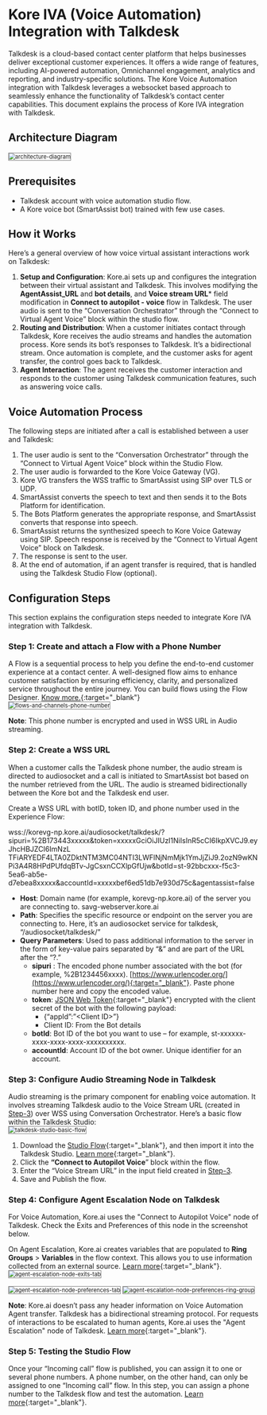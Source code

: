 # Kore IVA (Voice Automation) Integration with Talkdesk

Talkdesk is a cloud-based contact center platform that helps businesses deliver exceptional customer experiences. It offers a wide range of features, including AI-powered automation, Omnichannel engagement, analytics and reporting, and industry-specific solutions. The Kore Voice Automation integration with Talkdesk leverages a websocket based approach to seamlessly enhance the functionality of Talkdesk’s contact center capabilities. This document explains the process of Kore IVA integration with Talkdesk.

## Architecture Diagram

<img src="../images/architecture-diagram-1.png" alt="architecture-diagram" title="architecture-diagram" style="border: 1px solid gray; zoom:80%;">

## Prerequisites

* Talkdesk account with voice automation studio flow.
* A Kore voice bot (SmartAssist bot) trained with few use cases.

## How it Works

Here’s a general overview of how voice virtual assistant interactions work on Talkdesk:

1. **Setup and Configuration**: Kore.ai sets up and configures the integration between their virtual assistant and Talkdesk. This involves modifying the **AgentAssist_URL** and **bot details**, and **Voice stream URL*** field modification in **Connect to autopilot - voice** flow in Talkdesk. The user audio is sent to the “Conversation Orchestrator” through the “Connect to Virtual Agent Voice” block within the studio flow.
2. **Routing and Distribution**: When a customer initiates contact through Talkdesk, Kore receives the audio streams and handles the automation process. Kore sends its bot’s responses to Talkdesk. It’s a bidirectional stream. Once automation is complete, and the customer asks for agent transfer, the control goes back to Talkdesk.
3. **Agent Interaction**: The agent receives the customer interaction and responds to the customer using Talkdesk communication features, such as answering voice calls.

## Voice Automation Process

The following steps are initiated after a call is established between a user and Talkdesk:

1. The user audio is sent to the “Conversation Orchestrator” through the “Connect to Virtual Agent Voice” block within the Studio Flow.
2. The user audio is forwarded to the Kore Voice Gateway (VG).
3. Kore VG transfers the WSS traffic to SmartAssist using SIP over TLS or UDP.
4. SmartAssist converts the speech to text and then sends it to the Bots Platform for identification.
5. The Bots Platform generates the appropriate response, and SmartAssist converts that response into speech.
6. SmartAssist returns the synthesized speech to Kore Voice Gateway using SIP. Speech response is received by the “Connect to Virtual Agent Voice” block on Talkdesk.
7. The response is sent to the user.
8. At the end of automation, if an agent transfer is required, that is handled using the Talkdesk Studio Flow (optional).

## Configuration Steps

This section explains the configuration steps needed to integrate Kore IVA integration with Talkdesk.

### Step 1: Create and attach a Flow with a Phone Number

A Flow is a sequential process to help you define the end-to-end customer experience at a contact center. A well-designed flow aims to enhance customer satisfaction by ensuring efficiency, clarity, and personalized service throughout the entire journey. You can build flows using the Flow Designer. [Know more.](https://docs.kore.ai/xo/flows/create-flows/#:~:text=a%20Start%20Flow-,Voice,-Chat){:target="_blank"}  
<img src="../images/flows-and-channels-phone-number-2.png" alt="flows-and-channels-phone-number" title="flows-and-channels-phone-number" style="border: 1px solid gray; zoom:80%;">

**Note**: This phone number is encrypted and used in WSS URL in Audio streaming.

### Step 2: Create a WSS URL

When a customer calls the Talkdesk phone number, the audio stream is directed to audiosocket and a call is initiated to SmartAssist bot based on the number retrieved from the URL. The audio is streamed bidirectionally between the Kore bot and the Talkdesk end user.

Create a WSS URL with botID, token ID, and phone number used in the Experience Flow:

wss://korevg-np.kore.ai/audiosocket/talkdesk/?sipuri=%2B173443xxxxx&token=xxxxxGciOiJIUzI1NiIsInR5cCI6IkpXVCJ9.eyJhcHBJZCI6ImNzL
TFiARYEDF4LTA0ZDktNTM3MC04NTI3LWFlNjNmMjk1YmJjZiJ9.2ozN9wKNPi3A4R8HPdPUfdqBTv-JgCsxnCCXlpGfUjw&botId=st-92bbcxxx-f5c3-5ea6-ab5e-d7ebea8xxxxx&accountId=xxxxxbef6ed51db7e930d75c&agentassist=false

* **Host**: Domain name (for example, korevg-np.kore.ai) of the server you are connecting to. savg-webserver.kore.ai
* **Path**: Specifies the specific resource or endpoint on the server you are connecting to. Here, it’s an audiosocket service for talkdesk, “/audiosocket/talkdesk/”
* **Query Parameters**:  Used to pass additional information to the server in the form of key-value pairs separated by “&” and are part of the URL after the “?.”
    * **sipuri** : The encoded phone number associated with the bot (for example, %2B1234456xxxx). [https://www.urlencoder.org/](https://www.urlencoder.org/){:target="_blank"}. Paste phone number here and copy the encoded value.
    * **token**: [JSON Web Token](https://jwt.io){:target="_blank"} encrypted with the client secret of the bot with the following payload:
        * {“appId”:”&lt;Client ID>”}
        * Client ID: From the Bot details
    * **botId**: Bot ID of the bot you want to use – for example, st-xxxxxx-xxxx-xxxx-xxxx-xxxxxxxxxx.
    * **accountId**: Account ID of the bot owner. Unique identifier for an account.

### Step 3: Configure Audio Streaming Node in Talkdesk

Audio streaming is the primary component for enabling voice automation. It involves streaming Talkdesk audio to the Voice Stream URL (created in [Step-3](#step-3-create-a-wss-url)) over WSS using Conversation Orchestrator. Here’s a basic flow within the Talkdesk Studio:  
<img src="../images/talkdesk-studio-basic-flow-3.png" alt="talkdesk-studio-basic-flow" title="talkdesk-studio-basic-flow" style="border: 1px solid gray; zoom:80%;">

1. Download the [Studio Flow](https://raw.githubusercontent.com/Koredotcom/korecc-twilio/master/TalkDesk/SmartAssist/VoiceAutomation.json){:target="_blank"}, and then import it into the Talkdesk Studio. [Learn more](https://studio.talkdesk.com/docs/importing-and-exporting-flows#importing-a-flow){:target="_blank"}.
2. Click the **“Connect to Autopilot Voice**” block within the flow.
3. Enter the “Voice Stream URL” in the input field created in [Step-3](#step-3-create-a-wss-url).
4. Save and Publish the flow.

### Step 4: Configure Agent Escalation Node on Talkdesk

For Voice Automation, Kore.ai uses the "Connect to Autopilot Voice" node of Talkdesk. Check the Exits and Preferences of this node in the screenshot below.

On Agent Escalation, Kore.ai creates variables that are populated to **Ring Groups** > **Variables** in the flow context. This allows you to use information collected from an external source. [Learn more](https://studio.talkdesk.com/docs/preferences-assignment-dial#:~:text=the%20latter%20allows%20you%20to%20use%20information%20collected%20from%20an%20external%20source%20such%20as%20a%20Customer%20Relationship%20Manager){:target="_blank"}.  
<img src="../images/agent-escalation-node-exits-tab-4.png" alt="agent-escalation-node-exits-tab" title="agent-escalation-node-exits-tab" style="border: 1px solid gray; zoom:80%;">  

<img src="../images/agent-escalation-node-preferences-tab-5.png" alt="agent-escalation-node-preferences-tab" title="agent-escalation-node-preferences-tab" style="border: 1px solid gray; zoom:80%;">  

<img src="../images/agent-escalation-node-preferences-ring-group-6.png" alt="agent-escalation-node-preferences-ring-group" title="agent-escalation-node-preferences-ring-group" style="border: 1px solid gray; zoom:80%;">

**Note**: Kore.ai doesn’t pass any header information on Voice Automation Agent transfer. Talkdesk has a bidirectional streaming protocol. For requests of interactions to be escalated to human agents, Kore.ai uses the "Agent Escalation" node of Talkdesk. [Learn more](https://support.talkdesk.com/hc/en-us/articles/9484798498587-Conversation-Orchestrator-Streaming-Bidirectional-Audio#:~:text=If%20you%20need%20the%20call%20to%20be%20escalated%20to%20a%20live%20agent%2C%20then%20configure%20the%20%E2%80%9CEscalation%E2%80%9D%20exit%20and%20add%20an%20Assignment%20and%20Dial%20component%20step){:target="_blank"}.

### Step 5: Testing the Studio Flow

Once your “Incoming call” flow is published, you can assign it to one or several phone numbers. A phone number, on the other hand, can only be assigned to one “Incoming call” flow. In this step, you can assign a phone number to the Talkdesk flow and test the automation. [Learn more](https://studio.talkdesk.com/docs/assigning-a-flow-to-a-number){:target="_blank"}.
